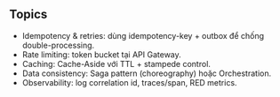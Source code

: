 ## Topics
- Idempotency & retries: dùng idempotency-key + outbox để chống double-processing.
- Rate limiting: token bucket tại API Gateway.
- Caching: Cache-Aside với TTL + stampede control.
- Data consistency: Saga pattern (choreography) hoặc Orchestration.
- Observability: log correlation id, traces/span, RED metrics.
